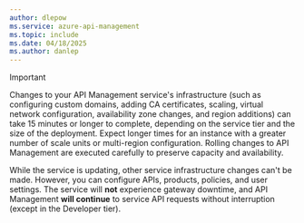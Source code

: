 ```yaml
---
author: dlepow
ms.service: azure-api-management
ms.topic: include
ms.date: 04/18/2025
ms.author: danlep
---
```

> [!IMPORTANT]
> Changes to your API Management service's infrastructure (such as configuring custom domains, adding CA certificates, scaling, virtual network configuration, availability zone changes, and region additions) can take 15 minutes or longer to complete, depending on the service tier and the size of the deployment. Expect longer times for an instance with a greater number of scale units or multi-region configuration. Rolling changes to API Management are executed carefully to preserve capacity and availability.
>
> While the service is updating, other service infrastructure changes can't be made. However, you can configure APIs, products, policies, and user settings. The service will **not** experience gateway downtime, and API Management **will continue** to service API requests without interruption (except in the Developer tier).

